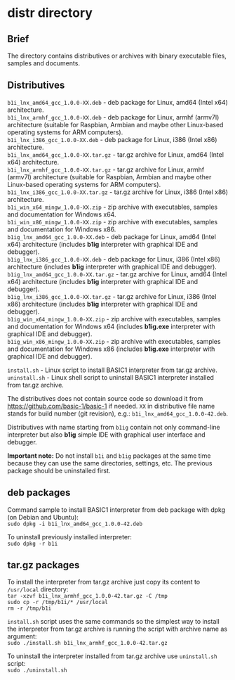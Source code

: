 # distr directory  
  
## Brief  
  
The directory contains distributives or archives with binary executable files, samples and documents.  
  
## Distributives  
  
`b1i_lnx_amd64_gcc_1.0.0-XX.deb` - deb package for Linux, amd64 (Intel x64) architecture.  
`b1i_lnx_armhf_gcc_1.0.0-XX.deb` - deb package for Linux, armhf (armv7l) architecture (suitable for Raspbian, Armbian and maybe other Linux-based operating systems for ARM computers).  
`b1i_lnx_i386_gcc_1.0.0-XX.deb` - deb package for Linux, i386 (Intel x86) architecture.  
`b1i_lnx_amd64_gcc_1.0.0-XX.tar.gz` - tar.gz archive for Linux, amd64 (Intel x64) architecture.  
`b1i_lnx_armhf_gcc_1.0.0-XX.tar.gz` - tar.gz archive for Linux, armhf (armv7l) architecture (suitable for Raspbian, Armbian and maybe other Linux-based operating systems for ARM computers).  
`b1i_lnx_i386_gcc_1.0.0-XX.tar.gz` - tar.gz archive for Linux, i386 (Intel x86) architecture.  
`b1i_win_x64_mingw_1.0.0-XX.zip` - zip archive with executables, samples and documentation for Windows x64.  
`b1i_win_x86_mingw_1.0.0-XX.zip` - zip archive with executables, samples and documentation for Windows x86.  
`b1ig_lnx_amd64_gcc_1.0.0-XX.deb` - deb package for Linux, amd64 (Intel x64) architecture (includes **b1ig** interpreter with graphical IDE and debugger).  
`b1ig_lnx_i386_gcc_1.0.0-XX.deb` - deb package for Linux, i386 (Intel x86) architecture (includes **b1ig** interpreter with graphical IDE and debugger).  
`b1ig_lnx_amd64_gcc_1.0.0-XX.tar.gz` - tar.gz archive for Linux, amd64 (Intel x64) architecture (includes **b1ig** interpreter with graphical IDE and debugger).  
`b1ig_lnx_i386_gcc_1.0.0-XX.tar.gz` - tar.gz archive for Linux, i386 (Intel x86) architecture (includes **b1ig** interpreter with graphical IDE and debugger).  
`b1ig_win_x64_mingw_1.0.0-XX.zip` - zip archive with executables, samples and documentation for Windows x64 (includes **b1ig.exe** interpreter with graphical IDE and debugger).  
`b1ig_win_x86_mingw_1.0.0-XX.zip` - zip archive with executables, samples and documentation for Windows x86 (includes **b1ig.exe** interpreter with graphical IDE and debugger).  
  
`install.sh` - Linux script to install BASIC1 interpreter from tar.gz archive.  
`uninstall.sh` - Linux shell script to uninstall BASIC1 interpreter installed from tar.gz archive.  
  
The distributives does not contain source code so download it from https://github.com/basic-1/basic-1 if needed. `XX` in distributive file name stands for build number (git revision), e.g.: `b1i_lnx_amd64_gcc_1.0.0-42.deb`.  
  
Distributives with name starting from `b1ig` contain not only command-line interpreter but also **b1ig** simple IDE with graphical user interface and debugger.  
  
**Important note:** Do not install `b1i` and `b1ig` packages at the same time because they can use the same directories, settings, etc. The previous package should be uninstalled first.  
  
## deb packages  
  
Command sample to install BASIC1 interpreter from deb package with dpkg (on Debian and Ubuntu):  
`sudo dpkg -i b1i_lnx_amd64_gcc_1.0.0-42.deb`  
  
To uninstall previously installed interpreter:  
`sudo dpkg -r b1i`  
  
## tar.gz packages  
  
To install the interpreter from tar.gz archive just copy its content to `/usr/local` directory:  
`tar -xzvf b1i_lnx_armhf_gcc_1.0.0-42.tar.gz -C /tmp`  
`sudo cp -r /tmp/b1i/* /usr/local`  
`rm -r /tmp/b1i`  

`install.sh` script uses the same commands so the simplest way to install the interpreter from tar.gz archive is running the script with archive name as argument:  
`sudo ./install.sh b1i_lnx_armhf_gcc_1.0.0-42.tar.gz`  
  
To uninstall the interpreter installed from tar.gz archive use `uninstall.sh` script:  
`sudo ./uninstall.sh`  
